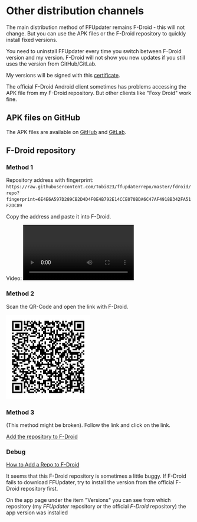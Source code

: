 # Other distribution channels

The main distribution method of FFUpdater remains F-Droid - this will not change. But you can use the APK
files or the F-Droid repository to quickly install fixed versions.

You need to uninstall FFUpdater every time you switch between F-Droid version and my version. F-Droid will not
show you new updates if you still uses the version from GitHub/GitLab.

My versions will be signed with this [certificate](dev/signatures/apk_signature.txt).

The official F-Droid Android client sometimes has problems accessing the APK file from my F-Droid repository.
But other clients like "Foxy Droid" work fine.

## APK files on GitHub

The APK files are available on [GitHub](https://github.com/Tobi823/ffupdater/releases/latest) and
[GitLab](https://gitlab.com/Tobiwan/ffupdater_gitlab/-/releases/latest).

## F-Droid repository

### Method 1

Repository address with fingerprint: `https://raw.githubusercontent.com/Tobi823/ffupdaterrepo/master/fdroid/repo?fingerprint=6E4E6A597D289CB2D4D4F0E4B792E14CCE070BDA6C47AF4918B342FA51F2DC89`

Copy the address and paste it into F-Droid.

Video: ![](fdroid_repo_method1.mp4)

### Method 2

Scan the QR-Code and open the link with F-Droid.

[![Add](https://raw.githubusercontent.com/Tobi823/ffupdaterrepo/master/fdroid/repo/assets/qrcode.png)](https://raw.githubusercontent.com/Tobi823/ffupdaterrepo/master/fdroid/repo/assets/qrcode.png)

### Method 3

(This method might be broken). Follow the link and click on the link.

[Add the repository to F-Droid](https://tobi823.github.io/ffupdaterrepo.html)

### Debug

[How to Add a Repo to F-Droid](https://f-droid.org/en/tutorials/add-repo/)

It seems that this F-Droid repository is sometimes a little buggy. If F-Droid fails to download FFUpdater, try
to install the version from the official F-Droid repository first.

On the app page under the item "Versions" you can see from which repository (my *FFUpdater*
repository or the official *F-Droid* repository) the app version was installed